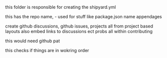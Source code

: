 this folder is responsible for creating the shipyard.yml

this has the repo name, - used for stuff like package.json name appendages

create github discussions, github issues, projects all from project based layouts also embed links to discussions ect probs all within contributing

this would need github pat

this checks if things are in wokring order
